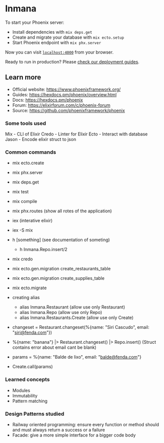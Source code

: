 # Inmana

To start your Phoenix server:

- Install dependencies with `mix deps.get`
- Create and migrate your database with `mix ecto.setup`
- Start Phoenix endpoint with `mix phx.server`

Now you can visit [`localhost:4000`](http://localhost:4000) from your browser.

Ready to run in production? Please [check our deployment guides](https://hexdocs.pm/phoenix/deployment.html).

## Learn more

- Official website: https://www.phoenixframework.org/
- Guides: https://hexdocs.pm/phoenix/overview.html
- Docs: https://hexdocs.pm/phoenix
- Forum: https://elixirforum.com/c/phoenix-forum
- Source: https://github.com/phoenixframework/phoenix

### Some tools used

Mix - CLI of Elixir
Credo - Linter for Elixir
Ecto - Interact with database
Jason - Encode elixir struct to json

### Common commands

- mix ecto.create
- mix phx.server
- mix deps.get
- mix test
- mix compile
- mix phx.routes (show all rotes of the application)

- iex (interative elixir)
- iex -S mix

- h [something] (see documentation of someting)
  - h Inmana.Repo.insert/2

- mix credo

- mix ecto.gen.migration create_restaurants_table
- mix ecto.gen.migration create_supplies_table
- mix ecto.migrate

- creating alias
  - alias Inmana.Restaurant (allow use only Restaurant)
  - alias Inmana.Repo (allow use only Repo)
  - alias Inmana.Restaurants.Create (allow use only Create)

- changeset = Restaurant.changeset(%{name: "Siri Cascudo", email: "siri@fenda.com"})
- %{name: "banana"} |> Restaurant.changeset() |> Repo.insert() (Struct contains error about email cant be blank)

- params = %{name: "Balde de lixo", email: "balde@fenda.com"}
- Create.call(params)

### Learned concepts 

- Modules
- Immutability
- Pattern matching

### Design Patterns studied

- Railway oriented programming: ensure every function or method should and must always return a success or a failure
- Facade: give a more simple interface for a bigger code body